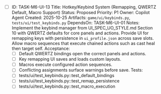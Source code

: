 - [ ] ID: TASK-M6-UI-13
  Title: Hotkey/Keybind System (Remapping, QWERTZ Default, Macro Support)
  Status: Proposed
  Priority: P1
  Owner: Copilot Agent
  Created: 2025-10-25
  Artifacts: `game/ui/keybinds.py`, `tests/ui/test_keybinds.py`
  DependsOn: TASK-M6-UI-01
  Notes:
  Implement the keybind manager from UI_SPEC_UO_STYLE.md Section 10 with QWERTZ defaults for core panels and actions.
  Provide UI for remapping keys with persistence in `ui_profile.json` across save slots.
  Allow macro sequences that execute chained actions such as cast heal then target self.
  Acceptance:
  - [ ] Default QWERTZ bindings open the correct panels and actions.
  - [ ] Key remapping UI saves and loads custom layouts.
  - [ ] Macros execute configured action sequences.
  - [ ] Conflicting assignments surface warnings before save.
  Tests:
  - [ ] tests/ui/test_keybinds.py::test_default_bindings
  - [ ] tests/ui/test_keybinds.py::test_remap_persistence
  - [ ] tests/ui/test_keybinds.py::test_macro_execution
